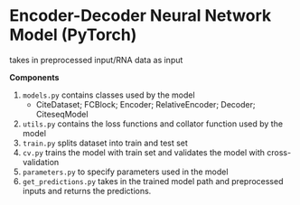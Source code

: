 # Encoder-Decoder Neural Network Model (PyTorch)

takes in preprocessed input/RNA data as input

**Components**
1. `models.py` contains classes used by the model
    - CiteDataset; FCBlock; Encoder; RelativeEncoder; Decoder; CiteseqModel
2. `utils.py` contains the loss functions and collator function used by the model
3. `train.py` splits dataset into train and test set 
4. `cv.py` trains the model with train set and validates the model with cross-validation 
5. `parameters.py` to specify parameters used in the model
6. `get_predictions.py` takes in the trained model path and preprocessed inputs and returns the predictions.
